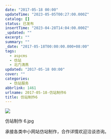 ```yaml
---
date: "2017-05-18 00:00"
updateTime: "2023-05-05T00:27:00.000Z"
catalog: []
status: 已发布
insertTime: "2023-04-28T14:04:00.000Z"
_updated: ""
excerpt: ""
summary: ""
_date: "2017-05-18T00:00:00.000+08:00"
tags:
  - aspcms
  - 仿站
  - 北门清燕
updated: "2017-05-18 00:00"
cover: ""
categories:
  - 仿站服务
abbrlink: 1461
urlname: 2017-05-18-仿站制作6
title: 仿站制作6
---
```


![](http://image.bmqy.net/uploads/2017/05/201705181495086825445328.jpg)

仿站制作 6.jpg

承接各类中小网站仿站制作，合作详情欢迎洽谈咨询。
